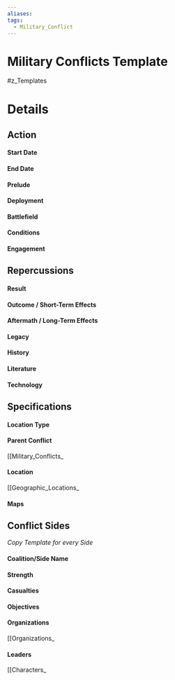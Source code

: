 ```yaml
---
aliases: 
tags:
  - Military_Conflict
---
```

# Military Conflicts Template
#z_Templates 


# Details
## Action
#### Start Date
#### End Date
#### Prelude
#### Deployment
#### Battlefield
#### Conditions
#### Engagement
## Repercussions
#### Result
#### Outcome / Short-Term Effects
#### Aftermath / Long-Term Effects
#### Legacy
#### History
#### Literature
#### Technology
## Specifications
#### Location Type
#### Parent Conflict
[[Military_Conflicts_
#### Location
[[Geographic_Locations_
#### Maps
## Conflict Sides
*Copy Template for every Side*
#### Coalition/Side Name
#### Strength
#### Casualties
#### Objectives
#### Organizations
[[Organizations_
#### Leaders
[[Characters_
